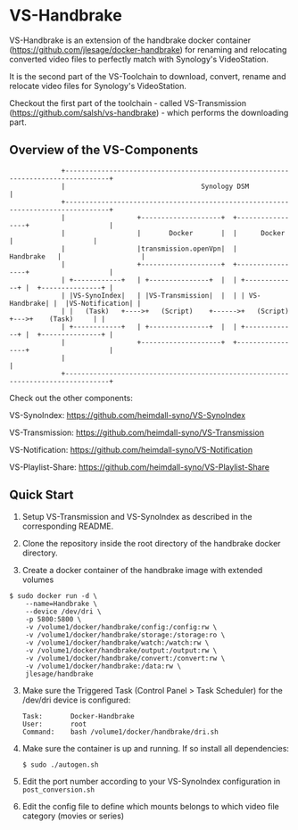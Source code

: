 VS-Handbrake
=========

VS-Handbrake is an extension of the handbrake docker container (https://github.com/jlesage/docker-handbrake) for renaming and relocating converted video files to perfectly match with Synology's VideoStation.

It is the second part of the VS-Toolchain to download, convert, rename and relocate video files for Synology's VideoStation.

Checkout the first part of the toolchain - called VS-Transmission (https://github.com/salsh/vs-handbrake) - which performs the downloading part.

## Overview of the VS-Components
```
             +---------------------------------------------------------------------------------+
             |                                  Synology DSM                                   |
             +---------------------------------------------------------------------------------+
             |                  +--------------------+  +-----------------+                    |
             |                  |       Docker       |  |      Docker     |                    |
             |                  |transmission.openVpn|  |     Handbrake   |                    |
             |                  +--------------------+  +-----------------+                    |
             | +------------+   | +---------------+  |  | +-------------+ |  +---------------+ |
             | |VS-SynoIndex|   | |VS-Transmission|  |  | | VS-Handbrake| |  |VS-Notification| |
             | |   (Task)   +---->+   (Script)    +------>+   (Script)  +--->+    (Task)     | |
             | +------------+   | +---------------+  |  | +-------------+ |  +---------------+ |
             |                  +--------------------+  +-----------------+                    |
             |                                                                                 |
             +---------------------------------------------------------------------------------+
```

Check out the other components:


VS-SynoIndex:      https://github.com/heimdall-syno/VS-SynoIndex

VS-Transmission:   https://github.com/heimdall-syno/VS-Transmission

VS-Notification:   https://github.com/heimdall-syno/VS-Notification

VS-Playlist-Share: https://github.com/heimdall-syno/VS-Playlist-Share

## Quick Start

1. Setup VS-Transmission and VS-SynoIndex as described in the corresponding README.

2. Clone the repository inside the root directory of the handbrake docker directory.

3. Create a docker container of the handbrake image with extended volumes
```
$ sudo docker run -d \
    --name=Handbrake \
    --device /dev/dri \
    -p 5800:5800 \
    -v /volume1/docker/handbrake/config:/config:rw \
    -v /volume1/docker/handbrake/storage:/storage:ro \
    -v /volume1/docker/handbrake/watch:/watch:rw \
    -v /volume1/docker/handbrake/output:/output:rw \
    -v /volume1/docker/handbrake/convert:/convert:rw \
    -v /volume1/docker/handbrake:/data:rw \
    jlesage/handbrake
```

3. Make sure the Triggered Task (Control Panel > Task Scheduler) for the /dev/dri device is configured:
	```
    Task:       Docker-Handbrake
    User:       root
    Command:    bash /volume1/docker/handbrake/dri.sh
    ```

4. Make sure the container is up and running. If so install all dependencies:
    ```
    $ sudo ./autogen.sh
    ```

5. Edit the port number according to your VS-SynoIndex configuration in `post_conversion.sh`

6. Edit the config file to define which mounts belongs to which video file category (movies or series)